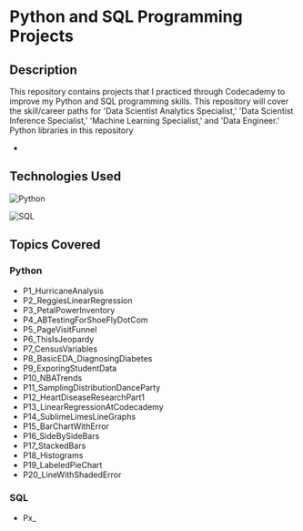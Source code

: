 # Python and SQL Programming Projects

## Description

This repository contains projects that I practiced through Codecademy to improve my Python and SQL programming skills.
This repository will cover the skill/career paths for 'Data Scientist Analytics Specialist,' 'Data Scientist Inference Specialist,' 'Machine Learning Specialist,' and 'Data Engineer.'
Python libraries in this repository

-

## Technologies Used

![Python](https://img.shields.io/badge/Python-3776AB?style=for-the-badge&logo=python&logoColor=white)

![SQL](https://img.shields.io/badge/SQLite-07405E?style=for-the-badge&logo=sqlite&logoColor=white)

## Topics Covered

### Python

- P1_HurricaneAnalysis
- P2_ReggiesLinearRegression
- P3_PetalPowerInventory
- P4_ABTestingForShoeFlyDotCom
- P5_PageVisitFunnel
- P6_ThisIsJeopardy
- P7_CensusVariables
- P8_BasicEDA_DiagnosingDiabetes
- P9_ExporingStudentData
- P10_NBATrends
- P11_SamplingDistributionDanceParty
- P12_HeartDiseaseResearchPart1
- P13_LinearRegressionAtCodecademy
- P14_SublimeLimesLineGraphs
- P15_BarChartWithError
- P16_SideBySideBars
- P17_StackedBars
- P18_Histograms
- P19_LabeledPieChart
- P20_LineWithShadedError

### SQL

- Px\_
